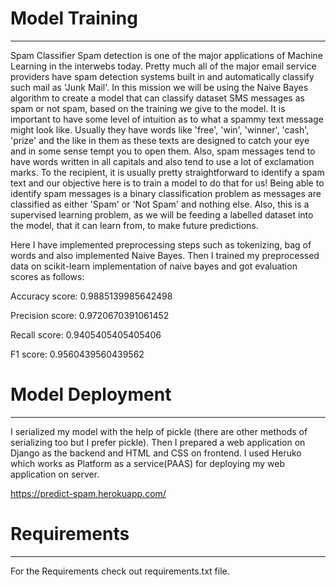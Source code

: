 # Model Training
---
Spam Classifier Spam detection is one of the major applications of Machine Learning in the interwebs today. Pretty much all of the major email service providers have spam detection systems built in and automatically classify such mail as 'Junk Mail'. In this mission we will be using the Naive Bayes algorithm to create a model that can classify dataset SMS messages as spam or not spam, based on the training we give to the model. It is important to have some level of intuition as to what a spammy text message might look like. Usually they have words like 'free', 'win', 'winner', 'cash', 'prize' and the like in them as these texts are designed to catch your eye and in some sense tempt you to open them. Also, spam messages tend to have words written in all capitals and also tend to use a lot of exclamation marks. To the recipient, it is usually pretty straightforward to identify a spam text and our objective here is to train a model to do that for us! Being able to identify spam messages is a binary classification problem as messages are classified as either 'Spam' or 'Not Spam' and nothing else. Also, this is a supervised learning problem, as we will be feeding a labelled dataset into the model, that it can learn from, to make future predictions.

Here I have implemented preprocessing steps such as tokenizing, bag of words and also implemented Naive Bayes. Then I trained my preprocessed data on scikit-learn implementation of naive bayes and got evaluation scores as follows:

Accuracy score: 0.9885139985642498

Precision score: 0.9720670391061452

Recall score: 0.9405405405405406

F1 score: 0.9560439560439562 

# Model Deployment
---
I serialized my model with the help of pickle (there are other methods of serializing too but I prefer pickle). Then I prepared a web application on Django as the backend and HTML and CSS on frontend. I used Heruko which works as Platform as a service(PAAS) for deploying my web application on server.

https://predict-spam.herokuapp.com/

# Requirements
---
For the Requirements check out requirements.txt file.
